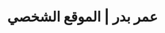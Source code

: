 ---
layout: index
permalink: /ar/home
ref: index
lang: ar

title: عمر بدر | الموقع الشخصي
welcome: مرحبا, اسمي
showname: عمر بدر
job: مطور برمجيات
button: انظر إلى أعمالي
---
